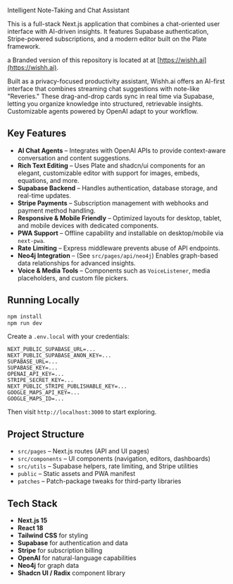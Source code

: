 Intelligent Note-Taking and Chat Assistant

This is a full-stack Next.js application that combines a chat-oriented user interface with AI-driven insights. It features Supabase authentication, Stripe-powered subscriptions, and a modern editor built on the Plate framework.

a Branded version of this repository is located at  at [https://wishh.ai](https://wishh.ai).

Built as a privacy-focused productivity assistant, Wishh.ai offers an AI-first interface that combines streaming chat suggestions with note-like "Reveries." These drag-and-drop cards sync in real time via Supabase, letting you organize knowledge into structured, retrievable insights. Customizable agents powered by OpenAI adapt to your workflow.

## Key Features

- **AI Chat Agents** – Integrates with OpenAI APIs to provide context-aware conversation and content suggestions.
- **Rich Text Editing** – Uses Plate and shadcn/ui components for an elegant, customizable editor with support for images, embeds, equations, and more.
- **Supabase Backend** – Handles authentication, database storage, and real-time updates.
- **Stripe Payments** – Subscription management with webhooks and payment method handling.
- **Responsive & Mobile Friendly** – Optimized layouts for desktop, tablet, and mobile devices with dedicated components.
- **PWA Support** – Offline capability and installable on desktop/mobile via `next-pwa`.
- **Rate Limiting** – Express middleware prevents abuse of API endpoints.
- **Neo4j Integration** – (See `src/pages/api/neo4j`) Enables graph-based data relationships for advanced insights.
- **Voice & Media Tools** – Components such as `VoiceListener`, media placeholders, and custom file pickers.

## Running Locally

```bash
npm install
npm run dev
```

Create a `.env.local` with your credentials:

```
NEXT_PUBLIC_SUPABASE_URL=...
NEXT_PUBLIC_SUPABASE_ANON_KEY=...
SUPABASE_URL=...
SUPABASE_KEY=...
OPENAI_API_KEY=...
STRIPE_SECRET_KEY=...
NEXT_PUBLIC_STRIPE_PUBLISHABLE_KEY=...
GOOGLE_MAPS_API_KEY=...
GOOGLE_MAPS_ID=...
```

Then visit `http://localhost:3000` to start exploring.

## Project Structure

- `src/pages` – Next.js routes (API and UI pages)
- `src/components` – UI components (navigation, editors, dashboards)
- `src/utils` – Supabase helpers, rate limiting, and Stripe utilities
- `public` – Static assets and PWA manifest
- `patches` – Patch-package tweaks for third-party libraries

## Tech Stack

- **Next.js 15**
- **React 18**
- **Tailwind CSS** for styling
- **Supabase** for authentication and data
- **Stripe** for subscription billing
- **OpenAI** for natural-language capabilities
- **Neo4j** for graph data
- **Shadcn UI / Radix** component library
